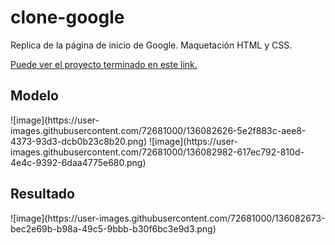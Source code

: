 # clone-google
<p>Replica de la página de inicio de Google. Maquetación HTML y CSS.</p>
<p><a href="https://constanzat.github.io/clone-google/" >Puede ver el proyecto terminado en este link.</a></p>

<h2>Modelo</h2>
![image](https://user-images.githubusercontent.com/72681000/136082626-5e2f883c-aee8-4373-93d3-dcb0b23c8b20.png)
![image](https://user-images.githubusercontent.com/72681000/136082982-617ec792-810d-4e4c-9392-6daa4775e680.png)


<h2>Resultado</h2>
![image](https://user-images.githubusercontent.com/72681000/136082673-bec2e69b-b98a-49c5-9bbb-b30f6bc3e9d3.png)


